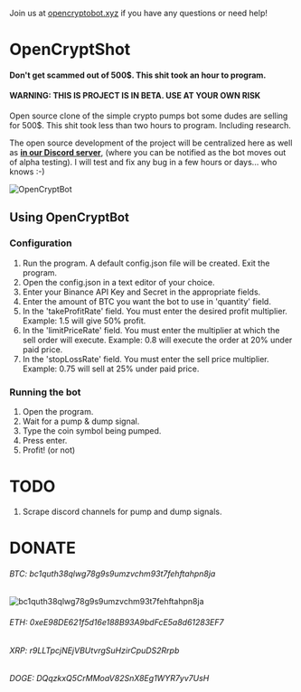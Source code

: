 Join us at [opencryptobot.xyz](http://opencryptobot.xyz) if you have any questions or need help!

# OpenCryptShot
#### Don't get scammed out of 500$. This shit took an hour to program.
#### WARNING: THIS IS PROJECT IS IN BETA. USE AT YOUR OWN RISK

Open source clone of the simple crypto pumps bot some dudes are selling for 500$. This shit took less than two hours to program. Including research.

The open source development of the project will be centralized here as well as **[in our Discord server](https://discord.gg/vJkF3cwZDy)**, (where you can be notified as the bot moves out of alpha testing). I will test and fix any bug in a few hours or days... who knows :-)

![OpenCryptBot](https://i.ibb.co/dcvC40J/sdfsdfsdf.png)

## Using OpenCryptBot
### Configuration

1. Run the program. A default config.json file will be created. Exit the program.
2. Open the config.json in a text editor of your choice.
3. Enter your Binance API Key and Secret in the appropriate fields.
4. Enter the amount of BTC you want the bot to use in 'quantity' field.
5. In the 'takeProfitRate' field. You must enter the desired profit multiplier. Example: 1.5 will give 50% profit.
6. In the 'limitPriceRate' field. You must enter the multiplier at which the sell order will execute. Example: 0.8 will execute the order at 20% under paid price.
7. In the 'stopLossRate' field. You must enter the sell price multiplier. Example: 0.75 will sell at 25% under paid price.

### Running the bot

1. Open the program.
2. Wait for a pump & dump signal.
3. Type the coin symbol being pumped.
4. Press enter.
5. Profit! (or not)


# TODO
1. Scrape discord channels for pump and dump signals.


# DONATE
###### BTC: bc1quth38qlwg78g9s9umzvchm93t7fehftahpn8ja
![bc1quth38qlwg78g9s9umzvchm93t7fehftahpn8ja](https://i.imgur.com/uyU2uzP.png)


###### ETH: 0xeE98DE621f5d16e188B93A9bdFcE5a8d61283EF7
###### XRP: r9LLTpcjNEjVBUtvrgSuHzirCpuDS2Rrpb
###### DOGE: DQqzkxQ5CrMMoaV82SnX8Eg1WYR7yv7UsH
